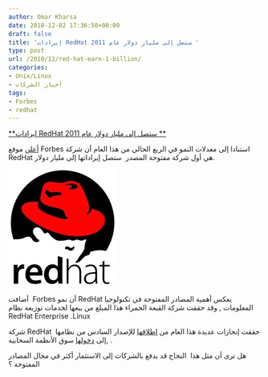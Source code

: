 ```yaml
---
author: Omar Kharsa
date: 2010-12-02 17:36:50+00:00
draft: false
title: 'إيرادات RedHat ستصل إلى مليار دولار عام 2011 '
type: post
url: /2010/12/red-hat-earn-1-billion/
categories:
- Unix/Linux
- أخبار الشركات
tags:
- Forbes
- redhat
---
```


[**إيرادات RedHat ستصل إلى مليار دولار عام 2011 **](https://www.it-scoop.com/2010/12/red-hat-earn-1-billion/)


[أعلن](http://blogs.forbes.com/ciocentral/2010/11/30/red-hat-at-1-billion/) موقع Forbes استنادا إلى معدلات النمو في الربع الحالي من هذا العام أن شركة  RedHat هي أول شركة مفتوحة المصدر  ستصل إيراداتها إلى مليار دولار.

[![](images.jpg)
](https://www.it-scoop.com/2010/12/red-hat-earn-1-billion/)

أضافت  Forbes أن نمو RedHat يعكس أهمية المصادر المفتوحة في تكنولوجيا المعلومات , وقد حققت شركة القبعة الحمراء هذا المبلغ من بيعها لخدمات توزيعة نظام  RedHat Enterprise .Linux


[
](https://www.it-scoop.com/wp-content/uploads/2010/12/a.jpg)


شركة RedHat  حققت إنجازات عديدة هذا العام من [إطلاقها](www.it-scoop.com/2010/11/red-hat-enterprise-linux-6) للإصدار السادس من نظامها ,إلى [دخولها](www.it-scoop.com/2010/12/redhat-makara-paas) سوق الأنظمة السحابية .

هل ترى أن مثل هذا  النجاح قد يدفع بالشركات إلى الاستثمار أكثر في مجال المصادر المفتوحة ؟
